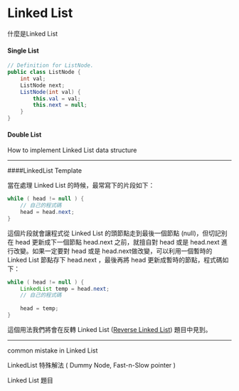 
# Linked List

什麼是Linked List


#### Single List
```java
// Definition for ListNode.
public class ListNode {
    int val;
    ListNode next;
    ListNode(int val) {
        this.val = val;
        this.next = null;
    }
}
```
#### Double List


How to implement Linked List data structure

- - - 
####LinkedList Template

當在處理 Linked List 的時候，最常寫下的片段如下：

```java
while ( head != null ) {
    // 自己的程式碼
    head = head.next;
}
```

這個片段就會讓程式從 Linked List 的頭節點走到最後一個節點 (null)，但切記別在 head 更新成下一個節點 head.next 之前，就擅自對 head 或是 head.next 進行改變。如果一定要對 head 或是 head.next做改變，可以利用一個暫時的 Linked List 節點存下 head.next ，最後再將 head 更新成暫時的節點，程式碼如下：

```java
while ( head != null ) {
    LinkedList temp = head.next;
    // 自己的程式碼
    
    head = temp;
}
```
這個用法我們將會在反轉 Linked List ([Reverse Linked List](./linked_list/reverse_linked_list.md)) 題目中見到。
- - -
common mistake in Linked List

LinkedList 特殊解法 ( Dummy Node, Fast-n-Slow pointer )

Linked List 題目
